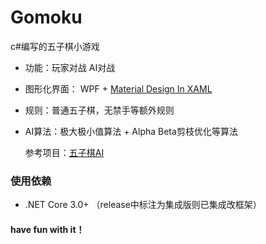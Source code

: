 # Gomoku
c#编写的五子棋小游戏

- 功能：玩家对战 AI对战
- 图形化界面： WPF + [Material Design In XAML](https://github.com/MaterialDesignInXAML/MaterialDesignInXamlToolkit) 

- 规则：普通五子棋，无禁手等额外规则

- AI算法：极大极小值算法 + Alpha Beta剪枝优化等算法

  参考项目：[五子棋AI](https://github.com/lihongxun945/gobang)

### 使用依赖

- .NET Core 3.0+ （release中标注为集成版则已集成改框架）



#### have fun with it！